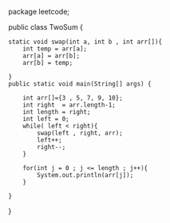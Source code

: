 package leetcode;


public class TwoSum {

    static void swap(int a, int b , int arr[]){
        int temp = arr[a];
        arr[a] = arr[b];
        arr[b] = temp;

    }
    public static void main(String[] args) {

        int arr[]={3 , 5, 7, 9, 10};
        int right  = arr.length-1;
        int length = right;
        int left = 0;
        while( left < right){
            swap(left , right, arr);
            left++;
            right--;
        }

        for(int j = 0 ; j <= length ; j++){
            System.out.println(arr[j]);
        }

    }



}
